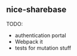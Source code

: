 nice-sharebase
--------------

TODO:
* authentication portal
* Webpack it
* tests for mutation stuff

